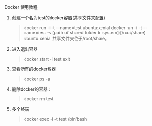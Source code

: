 Docker 使用教程

1. 创建一个名为test的docker容器(共享文件夹配置)
	> docker run -i -t --name=test ubuntu:xenial 
	> docker run -i -t --name=test -v [path of shared folder in system]:[/root/share]  ubuntu:xenial
	共享文件夹位于/root/share。

2. 进入退出容器
	> docker start -i test
	> exit

3. 查看所有的docker容器
	> docker ps -a

4. 删除docker的容器：
	> docker rm test

5. 多个终端
	> docker exec -i -t test /bin/bash